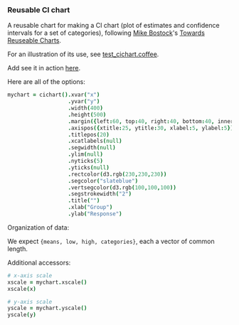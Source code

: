 ### Reusable CI chart

A reusable chart for making a CI chart (plot of estimates and confidence intervals for a set of categories), following
[Mike Bostock](http://bost.ocks.org/mike)'s
[Towards Reuseable Charts](http://bost.ocks.org/mike/chart/).

For an illustration of its use, see [test_cichart.coffee](https://github.com/kbroman/qtlcharts/blob/master/inst/panels/cichart/test/test_cichart.coffee).

Add see it in action
[here](http://www.biostat.wisc.edu/~kbroman/D3/panels/cichart/test).

Here are all of the options:

```coffeescript
mychart = cichart().xvar("x")                                               # variable containing x-coordinate
                   .yvar("y")                                               # variable containing y-coordinate
                   .width(400)                                              # internal width of chart
                   .height(500)                                             # internal height
                   .margin({left:60, top:40, right:40, bottom:40, inner:5}) # margins
                   .axispos({xtitle:25, ytitle:30, xlabel:5, ylabel:5})     # spacing for axis titles and labels
                   .titlepos(20)                                            # spacing for panel title
                   .xcatlabels(null)                                        # labels for x-axis categories
                   .segwidth(null)                                          # width of horizontal line segments
                   .ylim(null)                                              # y-axis limits
                   .nyticks(5)                                              # no. y-axis ticks
                   .yticks(null)                                            # locations of y-axis ticks
                   .rectcolor(d3.rgb(230,230,230))                          # background rectangle color
                   .segcolor("slateblue")                                   # color for horizontal line segments
                   .vertsegcolor(d3.rgb(100,100,100))                       # color for vertical line segments
                   .segstrokewidth("2")                                     # stroke width for horiz line segs
                   .title("")                                               # panel title
                   .xlab("Group")                                           # x-axis label
                   .ylab("Response")                                        # y-axis label
```

Organization of data:

  We expect `{means, low, high, categories}`, each a vector of common length.

Additional accessors:

```coffeescript
# x-axis scale
xscale = mychart.xscale()
xscale(x)

# y-axis scale
yscale = mychart.yscale()
yscale(y)
```
